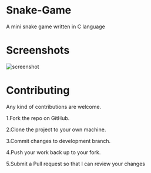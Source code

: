 # Snake-Game
A mini snake game written in C language
# Screenshots
![screenshot](https://user-images.githubusercontent.com/63138007/82158901-6c78b880-98a8-11ea-8f13-da7cb8c13aae.JPG)
# Contributing

Any kind of contributions are welcome.

   1.Fork the repo on GitHub.
   
   2.Clone the project to your own machine.
   
   3.Commit changes to development branch.
   
   4.Push your work back up to your fork.
   
   5.Submit a Pull request so that I can review your changes
   
